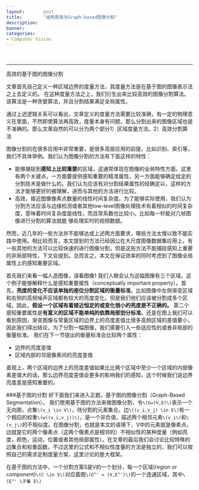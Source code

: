 ```yaml
---
layout:       post
title:        "结构聚类与Graph-based图像分割"
description: 
banner: 
categories: 
- Computer Vision
---
```


<br />

---

高效的基于图的图像分割

文章首先自己定义一种区域边界的度量方法，其度量方法是在基于图的图像表示法之上去定义的。
在这种度量方法之上，我们衍生出来比较高效的图像分割算法。该算法是一种贪婪算法，并且分割结果满足全局属性。

通过上述逻辑关系可以看出，文章定义的度量方法需要比较准确，有一定的物理意义在里面，不然即使算法再高效，度量本身有问题，那么分割出来的图像区域也是不准确的。那么文章自然的可以分为两个部分1）区域度量方法。2）高效分割算法

图像分割的在很多应用中非常重要，是很多高层应用的前提，比如识别、索引等，我们不具体举例。我们认为图像分割的方法有下面这样的特性：

- 能够捕捉到**感知上比较重要**的区域，这通常体现在图像的全局特性方面。这里有两个关键点，一方面要提供感知重要的精准属性，另一方面能够确定给定的分割技术是做什么的。我们认为应该有对分割结果属性的经确定以，这样的方法才能够更好的被理解，进而与其他的方法进行比较。
- 高效，接近图像像素点数量的线性时间复杂度。为了能够实际使用，我们认为分割方法应该与边缘检测或者其他low-level图像处理技术有着相似的时间复杂度，意味着时间复杂度是线性，而且常系数也比较小。比如每一秒能对几帧图像进行分割的算法就能
够处理实时的视频数据。

然而，近几年的一些方法并不能够达成上述两方面要求，哪些方法太慢以致不能实践中使用。相比较而言，本文提到的方法已经因公在大尺度图像数据集应用上。有一些其他的方法可以比较快速的进行图像分割，但是这些方法不能捕捉感知上重要的非局部特性，下文会提到。总而言之，本文在保证效率的同时考虑到了图像全局属性上的感知重要区域。

首先我们来看一幅人造图像，请看图像1
我们人眼会认为这幅图像有三个区域，这个例子能够解释什么是感知重要属性（conceptually important property）。首先，**亮度的变化不应该单独的座位分割区域的衡量标准**。比如图像中左侧渐变区域和右侧的高频噪声区域都有较大的亮度变化，但是我们他们应该被分割成多个区域。因此，**假设一个区域有着接近恒定的或变化很小的亮度是不正确的。**
第二个感知重要属性是**有意义的区域不能单纯的依靠局部划分标准**。还是在图上我们可以看到原因，渐变图像与常量区域的边界上的亮度差值比很多高频区域的差值要小，因此我们得出结论，为了分割一幅图像，我们需要引入一些适应性的或者非局部的衡量标准。
我们在下一节提出的衡量标准会比较两个属性：

- 边界的亮度差值
- 区域内部的邻居像素间的亮度差值

直观上，两个区域的边界上的亮度差值如果比比两个区域中至少一个区域的内部像素差值大的话，那么边界亮度差值会更多的影响我们的感知，这个时候我们说边界亮度差是感知重要的。

###基于图的分割
好下面我们来进入正题，基于图的图像分割（Graph-Based Segmentation）。
我们使用基于图的方法来做图像分割，令`\(G=(V,E)\)`表示一个无向图，点集`\(v_i \in V\)`，待分割的元素集合。边`\((v_i,v_j) \in E\)`有一个相应的权重`\(w((v_i,v_j))\)`，是一个非负值，描述两个相邻元素`\(v_i\)`和`\(v_j\)`的不相似度。在图像分割，也就是本文的语境下，V中的元素就是像素点，边就是它的两个像素点（这两个像素点是相邻的）不相似性的某种度量（例如亮度，颜色，运动，位置或者其他局部属性）。在文章的最后我们会讨论比较特殊的边集合和权重函数，不过这里的公式和不相似性度量的方法是独立的，我们可以按照自己的需求定制度量方案，这里讨论的是大框架。

在基于图的方法中，一个分割方案S是V的一个划分，每一个区域(region or component)`\(C \in S\)`对应着图`\(G^' = (V,E^')\)`的一个连通区域，其中`\(E^' \子集 E\)`